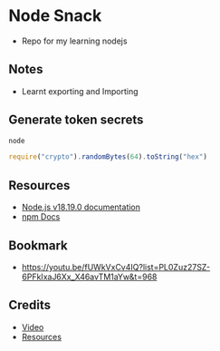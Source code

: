 # Node Snack
* Repo for my learning nodejs

## Notes
- Learnt exporting and Importing

## Generate token secrets
```js
node

require("crypto").randomBytes(64).toString("hex")
```

## Resources
- [Node.js v18.19.0 documentation](https://nodejs.org/docs/latest-v18.x/api/index.html)
- [npm Docs](https://docs.npmjs.com/)

## Bookmark
* https://youtu.be/fUWkVxCv4IQ?list=PL0Zuz27SZ-6PFkIxaJ6Xx_X46avTM1aYw&t=968


## Credits
* [Video](https://www.youtube.com/watch?v=f2EqECiTBL8&t=4s)
* [Resources](https://github.com/gitdagray/node_js_resources)
